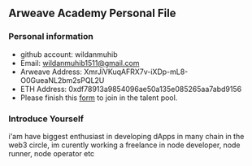 ## Arweave Academy Personal File

### Personal information

- github account: wildanmuhib
- Email: wildanmuhib1511@gmail.com
- Arweave Address: XmrJiVKuqAFRX7v-iXDp-mL8-O0GueaNL2bm2sPQL2U
- ETH Address: 0xdf78913a9854096ae50a135e085265aa7abd9156
- Please finish this [form](https://docs.google.com/forms/d/e/1FAIpQLSfWA5fIIcBgmRppm3jNz5vmf9Mai_QMVil-2pO4r7YKn_Zhtw/viewform?usp=sf_link) to join in the talent pool.

### Introduce Yourself
 i'am have biggest enthusiast in developing dApps in many chain in the web3 circle, im curently working a freelance in node developer, node runner, node operator etc
